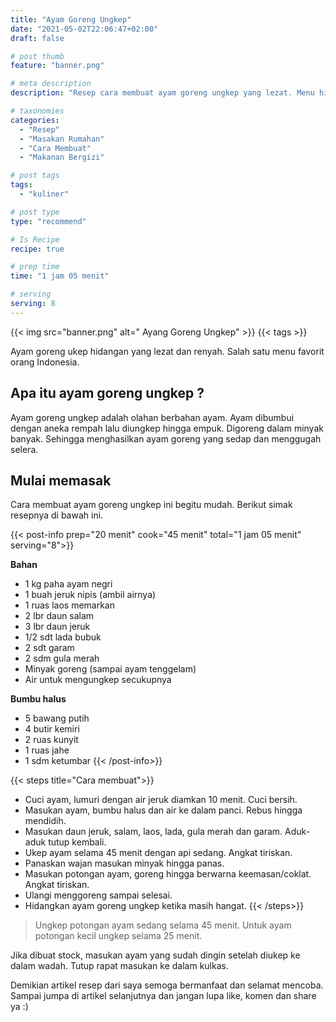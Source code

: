 ```yaml
---
title: "Ayam Goreng Ungkep"
date: "2021-05-02T22:06:47+02:00"
draft: false

# post thumb
feature: "banner.png"

# meta description
description: "Resep cara membuat ayam goreng ungkep yang lezat. Menu hidangan ini membuat lidah ketagihan."

# taxonomies
categories:
  - "Resep"
  - "Masakan Rumahan"
  - "Cara Membuat"
  - "Makanan Bergizi"

# post tags
tags:
  - "kuliner"

# post type
type: "recommend"

# Is Recipe
recipe: true

# prep time
time: "1 jam 05 menit"

# serving
serving: 8
---
```


{{< img src="banner.png" alt=" Ayang Goreng Ungkep" >}}
{{< tags >}}

Ayam goreng ukep hidangan yang lezat dan renyah. Salah satu menu favorit orang Indonesia.

## Apa itu ayam goreng ungkep ?

Ayam goreng ungkep adalah olahan berbahan ayam. Ayam dibumbui dengan aneka rempah lalu diungkep hingga empuk. Digoreng dalam minyak banyak. Sehingga menghasilkan ayam goreng yang sedap dan menggugah selera.

## Mulai memasak

Cara membuat ayam goreng ungkep ini begitu mudah. Berikut simak resepnya di bawah ini.

{{< post-info prep="20 menit" cook="45 menit" total="1 jam 05 menit" serving="8">}}

__Bahan__

-   1 kg paha ayam negri
-   1 buah jeruk nipis (ambil airnya)
-   1 ruas laos memarkan
-   2 lbr daun salam
-   3 lbr daun jeruk
-   1/2 sdt lada bubuk
-   2 sdt garam
-   2 sdm gula merah
-   Minyak goreng (sampai ayam tenggelam)
-   Air untuk mengungkep secukupnya

__Bumbu halus__

-   5 bawang putih
-   4 butir kemiri
-   2 ruas kunyit
-   1 ruas jahe
-   1 sdm ketumbar
{{< /post-info>}}

{{< steps title="Cara membuat">}}
-   Cuci ayam, lumuri dengan air jeruk diamkan 10 menit. Cuci bersih.
-   Masukan ayam, bumbu halus dan air ke dalam panci. Rebus hingga mendidih.
-   Masukan daun jeruk, salam, laos, lada, gula merah dan garam. Aduk-aduk tutup kembali.
-   Ukep ayam selama 45 menit dengan api sedang. Angkat tiriskan.
-   Panaskan wajan masukan minyak hingga panas.
-   Masukan potongan ayam, goreng hingga berwarna keemasan/coklat. Angkat tiriskan.
-   Ulangi menggoreng sampai selesai.
-   Hidangkan ayam goreng ungkep ketika masih hangat.
{{< /steps>}}

>Ungkep potongan ayam sedang selama 45 menit. Untuk ayam potongan kecil ungkep selama 25 menit.

Jika dibuat stock, masukan ayam yang sudah dingin setelah diukep ke dalam wadah. Tutup rapat masukan ke dalam kulkas.

Demikian artikel resep dari saya semoga bermanfaat dan selamat mencoba. Sampai jumpa di artikel selanjutnya dan jangan lupa like, komen dan share ya :)
